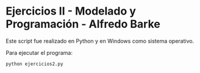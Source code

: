 # Ejercicios II - Modelado y Programación - Alfredo Barke

Este script fue realizado en Python y en Windows como sistema operativo.

Para ejecutar el programa:

```bash
python ejercicios2.py
```
